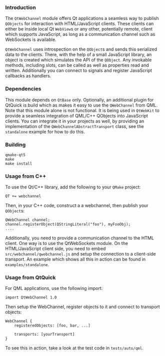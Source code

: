### Introduction

The `QtWebChannel` module offers Qt applications a seamless way to publish `QObjects` for interaction
with HTML/JavaScript clients. These clients can either be inside local Qt `WebView`s or any other,
potentially remote, client which supports JavaScript, as long as a communication channel such
as WebSockets is available.

`QtWebChannel` uses introspection on the `QObject`s and sends this serialized data to the clients.
There, with the help of a small JavaScript library, an object is created which simulates the API of
the `QObject`. Any invokable methods, including slots, can be called as well as properties read and
written. Additionally you can connect to signals and register JavaScript callbacks as handlers.

### Dependencies

This module depends on `QtBase` only. Optionally, an additional plugin for QtQuick is build which as
makes it easy to use the `QWebChannel` from QML. Note that this module alone is not functional. It
is being used in `QtWebKit` to provide a seamless integration of QML/C++ QObjects into JavaScript
clients. You can integrate it in your projects as well, by providing an implementation of the
`QWebChannelAbstractTransport` class, see the `standalone` example for how to do this.

### Building

    qmake-qt5
    make
    make install

### Usage from C++

To use the Qt/C++ library, add the following to your `QMake` project:

    QT += webchannel

Then, in your C++ code, construct a a webchannel, then publish your `QObject`s:

    QWebChannel channel;
    channel.registerObject(QStringLiteral("foo"), myFooObj);
    ....

Additionally, you need to provide a communication channel to the HTML client. One way is to
use the QtWebSockets module. On the HTML/JavaScript client side, you need to embed
`src/webchannel/qwebchannel.js` and setup the connection to a client-side transport. An example
which shows all this in action can be found in `examples/standalone`.

### Usage from QtQuick

For QML applications, use the following import:

    import QtWebChannel 1.0

Then setup the WebChannel, register objects to it and connect to transport objects:

    WebChannel {
        registeredObjects: [foo, bar, ...]

        transports: [yourTransport]
    }

To see this in action, take a look at the test code in `tests/auto/qml`.
